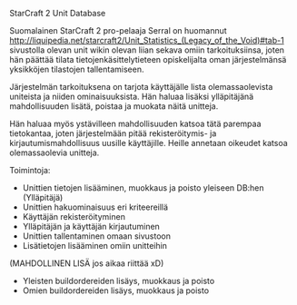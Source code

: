 StarCraft 2 Unit Database

Suomalainen StarCraft 2 pro-pelaaja Serral on huomannut http://liquipedia.net/starcraft2/Unit_Statistics_(Legacy_of_the_Void)#tab-1 sivustolla olevan unit wikin olevan liian sekava omiin tarkoituksiinsa, joten hän päättää tilata tietojenkäsittelytieteen opiskelijalta oman järjestelmänsä yksikköjen tilastojen tallentamiseen.

Järjestelmän tarkoituksena on tarjota käyttäjälle lista olemassaolevista uniteista ja niiden ominaisuuksista. Hän haluaa lisäksi ylläpitäjänä mahdollisuuden lisätä, poistaa ja muokata näitä unitteja.

Hän haluaa myös ystävilleen mahdollisuuden katsoa tätä parempaa tietokantaa, joten järjestelmään pitää rekisteröitymis- ja kirjautumismahdollisuus uusille käyttäjille. Heille annetaan oikeudet katsoa olemassaolevia unitteja.

Toimintoja:

- Unittien tietojen lisääminen, muokkaus ja poisto yleiseen DB:hen (Ylläpitäjä)
- Unittien hakuominaisuus eri kriteereillä
- Käyttäjän rekisteröityminen
- Ylläpitäjän ja käyttäjän kirjautuminen
- Unittien tallentaminen omaan sivustoon
- Lisätietojen lisääminen omiin unitteihin

(MAHDOLLINEN LISÄ jos aikaa riittää xD)
- Yleisten buildordereiden lisäys, muokkaus ja poisto
- Omien buildordereiden lisäys, muokkaus ja poisto
